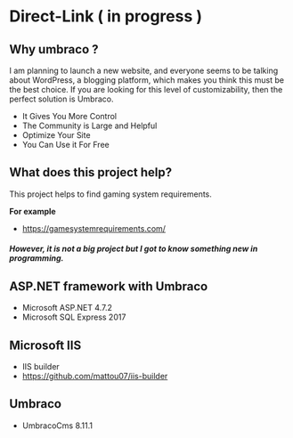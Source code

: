 # Direct-Link ( in progress )

## Why umbraco ?
I am planning to launch a new website, and everyone seems to be talking about WordPress, a blogging platform, which makes you think this must be the best choice.
If you are looking for this level of customizability, then the perfect solution is Umbraco.
* It Gives You More Control
* The Community is Large and Helpful
* Optimize Your Site
* You Can Use it For Free

## What does this project help?
This project helps to find gaming system requirements.

**For example**
* https://gamesystemrequirements.com/

##### However, it is not a big project but I got to know something new in programming.

## ASP.NET framework with Umbraco
* Microsoft ASP.NET 4.7.2
* Microsoft SQL Express 2017

## Microsoft IIS
* IIS builder
* https://github.com/mattou07/iis-builder

## Umbraco
* UmbracoCms 8.11.1
